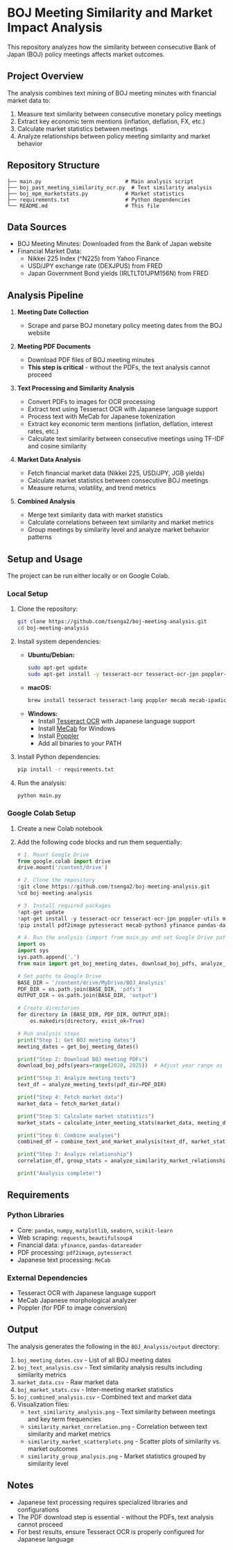# BOJ Meeting Similarity and Market Impact Analysis

This repository analyzes how the similarity between consecutive Bank of Japan (BOJ) policy meetings affects market outcomes.

## Project Overview

The analysis combines text mining of BOJ meeting minutes with financial market data to:

1. Measure text similarity between consecutive monetary policy meetings
2. Extract key economic term mentions (inflation, deflation, FX, etc.)
3. Calculate market statistics between meetings
4. Analyze relationships between policy meeting similarity and market behavior

## Repository Structure

```
├── main.py                           # Main analysis script
├── boj_past_meeting_similarity_ocr.py  # Text similarity analysis 
├── boj_mpm_marketstats.py            # Market statistics
├── requirements.txt                  # Python dependencies
└── README.md                         # This file
```

## Data Sources

- BOJ Meeting Minutes: Downloaded from the Bank of Japan website
- Financial Market Data:
  - Nikkei 225 Index (^N225) from Yahoo Finance
  - USD/JPY exchange rate (DEXJPUS) from FRED
  - Japan Government Bond yields (IRLTLT01JPM156N) from FRED

## Analysis Pipeline

1. **Meeting Date Collection**
   - Scrape and parse BOJ monetary policy meeting dates from the BOJ website

2. **Meeting PDF Documents**
   - Download PDF files of BOJ meeting minutes
   - **This step is critical** - without the PDFs, the text analysis cannot proceed

3. **Text Processing and Similarity Analysis**
   - Convert PDFs to images for OCR processing
   - Extract text using Tesseract OCR with Japanese language support
   - Process text with MeCab for Japanese tokenization
   - Extract key economic term mentions (inflation, deflation, interest rates, etc.)
   - Calculate text similarity between consecutive meetings using TF-IDF and cosine similarity

4. **Market Data Analysis**
   - Fetch financial market data (Nikkei 225, USD/JPY, JGB yields)
   - Calculate market statistics between consecutive BOJ meetings
   - Measure returns, volatility, and trend metrics

5. **Combined Analysis**
   - Merge text similarity data with market statistics
   - Calculate correlations between text similarity and market metrics
   - Group meetings by similarity level and analyze market behavior patterns

## Setup and Usage

The project can be run either locally or on Google Colab.

### Local Setup

1. Clone the repository:
   ```bash
   git clone https://github.com/tsenga2/boj-meeting-analysis.git
   cd boj-meeting-analysis
   ```

2. Install system dependencies:
   - **Ubuntu/Debian:**
     ```bash
     sudo apt-get update
     sudo apt-get install -y tesseract-ocr tesseract-ocr-jpn poppler-utils mecab libmecab-dev mecab-ipadic-utf8
     ```
   - **macOS:**
     ```bash
     brew install tesseract tesseract-lang poppler mecab mecab-ipadic
     ```
   - **Windows:**
     - Install [Tesseract OCR](https://github.com/UB-Mannheim/tesseract/wiki) with Japanese language support
     - Install [MeCab](https://taku910.github.io/mecab/) for Windows
     - Install [Poppler](https://blog.alivate.com.au/poppler-windows/)
     - Add all binaries to your PATH

3. Install Python dependencies:
   ```bash
   pip install -r requirements.txt
   ```

4. Run the analysis:
   ```bash
   python main.py
   ```

### Google Colab Setup

1. Create a new Colab notebook

2. Add the following code blocks and run them sequentially:

   ```python
   # 1. Mount Google Drive
   from google.colab import drive
   drive.mount('/content/drive')
   ```

   ```python
   # 2. Clone the repository
   !git clone https://github.com/tsenga2/boj-meeting-analysis.git
   %cd boj-meeting-analysis
   ```

   ```python
   # 3. Install required packages
   !apt-get update
   !apt-get install -y tesseract-ocr tesseract-ocr-jpn poppler-utils mecab libmecab-dev mecab-ipadic-utf8
   !pip install pdf2image pytesseract mecab-python3 yfinance pandas-datareader scikit-learn numpy pandas matplotlib seaborn requests beautifulsoup4 lxml tqdm
   ```

   ```python
   # 4. Run the analysis (import from main.py and set Google Drive paths)
   import os
   import sys
   sys.path.append('.')
   from main import get_boj_meeting_dates, download_boj_pdfs, analyze_meeting_texts, fetch_market_data, calculate_inter_meeting_stats, combine_text_and_market_analysis, analyze_similarity_market_relationship

   # Set paths to Google Drive
   BASE_DIR = '/content/drive/MyDrive/BOJ_Analysis'
   PDF_DIR = os.path.join(BASE_DIR, 'pdfs')
   OUTPUT_DIR = os.path.join(BASE_DIR, 'output')

   # Create directories
   for directory in [BASE_DIR, PDF_DIR, OUTPUT_DIR]:
       os.makedirs(directory, exist_ok=True)

   # Run analysis steps
   print("Step 1: Get BOJ meeting dates")
   meeting_dates = get_boj_meeting_dates()
   
   print("Step 2: Download BOJ meeting PDFs")
   download_boj_pdfs(years=range(2020, 2025))  # Adjust year range as needed
   
   print("Step 3: Analyze meeting texts")
   text_df = analyze_meeting_texts(pdf_dir=PDF_DIR)
   
   print("Step 4: Fetch market data")
   market_data = fetch_market_data()
   
   print("Step 5: Calculate market statistics")
   market_stats = calculate_inter_meeting_stats(market_data, meeting_dates)
   
   print("Step 6: Combine analyses")
   combined_df = combine_text_and_market_analysis(text_df, market_stats)
   
   print("Step 7: Analyze relationship")
   correlation_df, group_stats = analyze_similarity_market_relationship(combined_df)
   
   print("Analysis complete!")
   ```

## Requirements

### Python Libraries
- Core: `pandas`, `numpy`, `matplotlib`, `seaborn`, `scikit-learn`
- Web scraping: `requests`, `beautifulsoup4`
- Financial data: `yfinance`, `pandas-datareader`
- PDF processing: `pdf2image`, `pytesseract`
- Japanese text processing: `MeCab`

### External Dependencies
- Tesseract OCR with Japanese language support
- MeCab Japanese morphological analyzer
- Poppler (for PDF to image conversion)

## Output

The analysis generates the following in the `BOJ_Analysis/output` directory:

1. `boj_meeting_dates.csv` - List of all BOJ meeting dates
2. `boj_text_analysis.csv` - Text similarity analysis results including similarity metrics
3. `market_data.csv` - Raw market data
4. `boj_market_stats.csv` - Inter-meeting market statistics
5. `boj_combined_analysis.csv` - Combined text and market data
6. Visualization files:
   - `text_similarity_analysis.png` - Text similarity between meetings and key term frequencies
   - `similarity_market_correlation.png` - Correlation between text similarity and market metrics
   - `similarity_market_scatterplots.png` - Scatter plots of similarity vs. market outcomes
   - `similarity_group_analysis.png` - Market statistics grouped by similarity level

## Notes

- Japanese text processing requires specialized libraries and configurations
- The PDF download step is essential - without the PDFs, text analysis cannot proceed
- For best results, ensure Tesseract OCR is properly configured for Japanese language